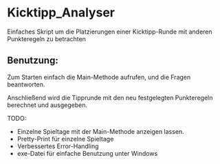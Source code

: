 # Kicktipp_Analyser
Einfaches Skript um die Platzierungen einer Kicktipp-Runde mit anderen Punkteregeln zu betrachten

## Benutzung:
Zum Starten einfach die Main-Methode aufrufen, und die Fragen beantworten.

Anschließend wird die Tipprunde mit den neu festgelegten Punkteregeln berechnet und ausgegeben.

TODO:   
- Einzelne Spieltage mit der Main-Methode anzeigen lassen. 
- Pretty-Print für einzelne Spieltage
- Verbessertes Error-Handling
- exe-Datei für einfache Benutzung unter Windows